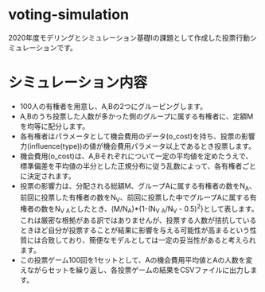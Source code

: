# voting-simulation
2020年度モデリングとシミュレーション基礎Ⅰの課題として作成した投票行動シミュレーションです。
# シミュレーション内容
- 100人の有権者を用意し、A,Bの2つにグルーピングします。
- A,Bのうち投票した人数が多かった側のグループに属する有権者に、定額Mを均等に配分します。
- 各有権者はパラメータとして機会費用のデータ(o_cost)を持ち、投票の影響力(influence(type))の値が機会費用パラメータ以上であるとき投票します。
- 機会費用(o_cost)は、A,Bそれぞれについて一定の平均値を定めたうえで、標準偏差を平均値の半分とした正規分布に従う乱数によって、各有権者ごとに決定されます。
- 投票の影響力は、分配される総額M、グループAに属する有権者の数をN<sub>A</sub>、前回に投票した有権者の数をN<sub>V</sub>、前回に投票した中でグループAに属する有権者の数をN<sub>V A</sub>としたとき、(M/N<sub>A</sub>)*{1-(N<sub>V A</sub>/N<sub>V</sub> - 0.5)<sup>2</sup>}として表します。これは厳密な根拠がある訳ではありませんが、投票する人数が拮抗しているときほど自分が投票することが結果に影響を与える可能性が高まるという性質には合致しており、簡便なモデルとしては一定の妥当性があると考えられます。
- この投票ゲーム100回を1セットとして、Aの機会費用平均値とAの人数を変えながらセットを繰り返し、各投票ゲームの結果をCSVファイルに出力します。